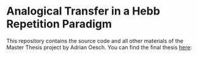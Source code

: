 # Analogical Transfer in a Hebb Repetition Paradigm

This repository contains the source code and all other materials of the Master Thesis project by Adrian Oesch. You can find the final thesis [here](../tree/master/tex/MasterThesis_AdrianOesch_09724063.pdf):
